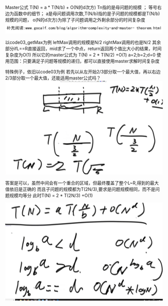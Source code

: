 Master公式
T(N) = a * T(N/b) + O(N的d次方)
Tn指的是母问题的规模 ；
等号右边为函数中的细节；
a是母问题调用次数,T(N/b)指的是子问题的规模都是T(N/b)规模的问题， o(N的d次方)为除了子问题调用之外剩余部分的时间复杂度
![img_3.png](img_3.png)

以code03_getMax为例
leftMax调用的规模是N/2
rightMax调用的也是N/2
其余部分ifL==R直接返回，mid求了一个中点，return返回两个值比大小的结果，时间复杂度为O(1)
所以它的master公式为
T(N) = 2 * T(N/2) +O(1)
a=2;b=2;d=0
使用范围：只要满足子问题等规模的递归，都可以直接使用master求解时间复杂度

特殊例子，依旧以code03为例
若先以从左开始2/3部分取一个最大值，再以右边2/3部分取一个最大值，还能适用master公式吗？
![img_1.png](img_1.png)

答案是可以，虽然中间会有一个重合的区域，但最终覆盖了整个L~R,得到的最大值依旧是正确的
而且子问题的规模都为T(2N/3),要求是问题规模相同，而不是问题规模均等分
此时T(N) = 2 * T(2N/3) +O(1)

![img_2.png](img_2.png)